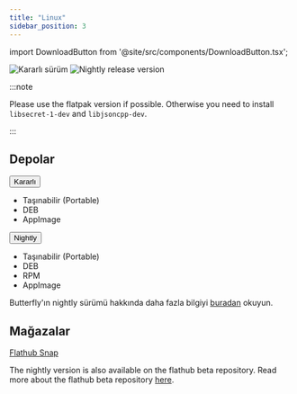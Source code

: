 ```yaml
---
title: "Linux"
sidebar_position: 3
---
```


import DownloadButton from '@site/src/components/DownloadButton.tsx';

![Kararlı sürüm](https://img.shields.io/badge/dynamic/yaml?color=c4840d&label=Stable&query=%24.version&url=https%3A%2F%2Fraw.githubusercontent.com%2FLinwoodDev%2Fbutterfly%2Fstable%2Fapp%2Fpubspec.yaml&style=for-the-badge) ![Nightly release version](https://img.shields.io/badge/dynamic/yaml?color=f7d28c&label=Nightly&query=%24.version&url=https%3A%2F%2Fraw.githubusercontent.com%2FLinwoodDev%2Fbutterfly%2Fnightly%2Fapp%2Fpubspec.yaml&style=for-the-badge)

:::note

Please use the flatpak version if possible. Otherwise you need to install `libsecret-1-dev` and `libjsoncpp-dev`.

:::

## Depolar

<div className="row margin-bottom--lg padding--sm">
<div className="dropdown dropdown--hoverable margin--sm">
  <button className="button button--outline button--info button--lg">Kararlı</button>
  <ul className="dropdown__menu">
    <li>
      <DownloadButton className="dropdown__link" href="https://github.com/LinwoodDev/butterfly/releases/download/stable/linwood-butterfly-linux.tar.gz">
        Taşınabilir (Portable)
      </DownloadButton>
    </li>
    <li>
      <DownloadButton className="dropdown__link" href="https://github.com/LinwoodDev/butterfly/releases/download/stable/linwood-butterfly-linux.deb">
        DEB
      </DownloadButton>
    </li>
    <li>
      <DownloadButton className="dropdown__link" href="https://github.com/LinwoodDev/butterfly/releases/download/stable/linwood-butterfly-linux.AppImage">
        AppImage
      </DownloadButton>
    </li>
  </ul>
</div>
<div className="dropdown dropdown--hoverable margin--sm">
  <button className="button button--outline button--danger button--lg">Nightly</button>
  <ul className="dropdown__menu">
    <li>
      <DownloadButton className="dropdown__link" href="https://github.com/LinwoodDev/butterfly/releases/download/nightly/linwood-butterfly-linux.tar.gz">
        Taşınabilir (Portable)
      </DownloadButton>
    </li>
    <li>
      <DownloadButton className="dropdown__link" href="https://github.com/LinwoodDev/butterfly/releases/download/nightly/linwood-butterfly-linux.deb">
        DEB
      </DownloadButton>
    </li>
    <li>
      <DownloadButton className="dropdown__link" href="https://github.com/LinwoodDev/butterfly/releases/download/nightly/linwood-butterfly-linux.rpm">
        RPM
      </DownloadButton>
    </li>
    <li>
      <DownloadButton className="dropdown__link" href="https://github.com/LinwoodDev/butterfly/releases/download/nightly/linwood-butterfly-linux.AppImage">
        AppImage
      </DownloadButton>
    </li>
  </ul>
</div>
</div>

Butterfly'ın nightly sürümü hakkında daha fazla bilgiyi [buradan](/nightly) okuyun.

## Mağazalar

<div className="row margin-bottom--lg padding--sm">
<a className="button button--outline button--primary button--lg margin--sm" href="https://flathub.org/apps/details/dev.linwood.butterfly">
  Flathub
</a>
<a className="button button--outline button--primary button--lg margin--sm" href="https://snapcraft.io/butterfly">
  Snap
</a>
</div>

The nightly version is also available on the flathub beta repository. Read more about the flathub beta repository [here](https://discourse.flathub.org/t/how-to-use-flathub-beta/2111).
